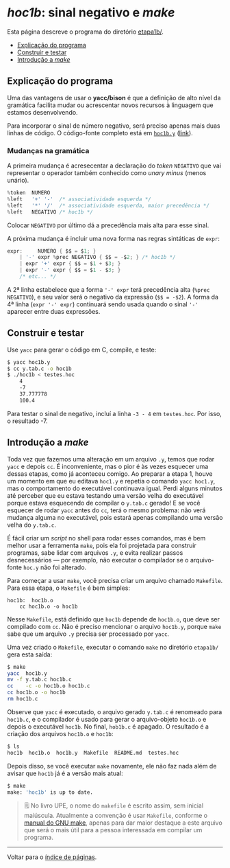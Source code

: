 # *hoc1b*: sinal negativo e *make*

Esta página descreve o programa do diretório [etapa1b/](https://github.com/ramalho/hoc/tree/master/etapa1b).

* [Explicação do programa](#explicação-do-programa)
* [Construir e testar](#construir-e-testar)
* [Introdução a *make*](#introdução-a-make)

## Explicação do programa

Uma das vantagens de usar o **yacc/bison** é que a definição de alto nível da gramática facilita mudar ou acrescentar novos recursos à linguagem que estamos desenvolvendo.

Para incorporar o sinal de número negativo, será preciso apenas mais duas linhas de código. O código-fonte completo está em [`hoc1b.y`](https://github.com/ramalho/hoc/blob/master/etapa1b/hoc1b.y) ([link](https://github.com/ramalho/hoc/blob/master/etapa1b/hoc1b.y)).

### Mudanças na gramática

A primeira mudança é acresecentar a declaração do *token* `NEGATIVO` que vai representar o operador também conhecido como *unary minus* (menos unário).

```c
%token	NUMERO
%left	'+' '-'  /* associatividade esquerda */
%left	'*' '/'  /* associatividade esquerda, maior precedência */
%left	NEGATIVO /* hoc1b */
```

Colocar `NEGATIVO` por último dá a precedência mais alta para esse sinal.

A próxima mudança é incluir uma nova forma nas regras sintáticas de `expr`:

```c
expr:	  NUMERO { $$ = $1; }
	| '-' expr %prec NEGATIVO { $$ = -$2; }	/* hoc1b */ 
	| expr '+' expr	{ $$ = $1 + $3; }
	| expr '-' expr	{ $$ = $1 - $3; }
	/* etc... */
```

A 2ª linha estabelece que a forma `'-' expr` terá precedência alta (`%prec NEGATIVO`), e seu valor será o negativo da expressão (`$$ = -$2`). A forma da 4ª linha (`expr '-' expr`) continuará sendo usada quando o sinal `'-'` aparecer entre duas expressões.

## Construir e testar

Use `yacc` para gerar o código em C, compile, e teste:

```bash
$ yacc hoc1b.y
$ cc y.tab.c -o hoc1b
$ ./hoc1b < testes.hoc
	4
	-7
	37.777778
	100.4
```

Para testar o sinal de negativo, incluí a linha `-3 - 4` em `testes.hoc`. Por isso, o resultado -7.

## Introdução a *make*

Toda vez que fazemos uma alteração em um arquivo `.y`, temos que rodar `yacc` e depois `cc`. É inconveniente, mas o pior é às vezes esquecer uma dessas etapas, como já aconteceu comigo. Ao preparar a etapa 1, houve um momento em que eu editava `hoc1.y` e repetia o comando `yacc hoc1.y`, mas o comportamento do executável continuava igual. Perdi alguns minutos até perceber que eu estava testando uma versão velha do executável porque estava esquecendo de compilar o `y.tab.c` gerado! E se você esquecer de rodar `yacc` antes do `cc`, terá o mesmo problema: não verá mudança alguma no executável, pois estará apenas compilando uma versão velha do `y.tab.c`.

É fácil criar um *script* no shell para rodar esses comandos, mas é bem melhor usar a ferramenta `make`, pois ela foi projetada para construir programas, sabe lidar com arquivos `.y`, e evita realizar passos desnecessários — por exemplo, não executar o compilador se o arquivo-fonte `hoc.y` não foi alterado.

Para começar a usar `make`, você precisa criar um arquivo chamado `Makefile`. Para essa etapa, o `Makefile` é bem simples:

```make
hoc1b:	hoc1b.o
	cc hoc1b.o -o hoc1b
```

Nesse `Makefile`, está definido que `hoc1b` depende de `hoc1b.o`, que deve ser compilado com `cc`. Não é preciso mencionar o arquivo `hoc1b.y`, porque `make` sabe que um arquivo `.y` precisa ser processado por `yacc`.

Uma vez criado o `Makefile`, executar o comando `make` no diretório `etapa1b/` gera esta saída:

```bash
$ make
yacc  hoc1b.y 
mv -f y.tab.c hoc1b.c
cc    -c -o hoc1b.o hoc1b.c
cc hoc1b.o -o hoc1b
rm hoc1b.c
```

Observe que `yacc` é executado, o arquivo gerado `y.tab.c` é renomeado para `hoc1b.c`, e o compilador é usado para gerar o arquivo-objeto `hoc1b.o` e depois o executável `hoc1b`. No final, `hob1b.c` é apagado. O resultado é a criação dos arquivos `hoc1b.o` e `hoc1b`:

```bash
$ ls
hoc1b  hoc1b.o  hoc1b.y  Makefile  README.md  testes.hoc
```

Depois disso, se você executar `make` novamente, ele não faz nada além de avisar que `hoc1b` já é a versão mais atual:

```bash
$ make
make: 'hoc1b' is up to date.
```

> 🗒 No livro UPE, o nome do `makefile` é escrito assim, sem inicial maiúscula. Atualmente a convenção é usar `Makefile`, conforme o [manual do GNU make](https://www.gnu.org/software/make/manual/html_node/Makefile-Names.html), apenas para dar maior destaque a este arquivo que será o mais útil para a pessoa interessada em compilar um programa.

----

Voltar para o [índice de páginas](index.md#índice-de-páginas).
